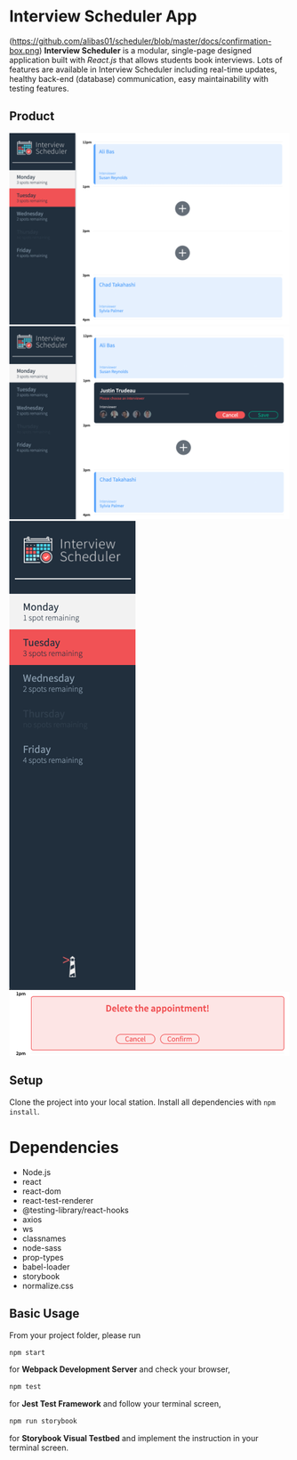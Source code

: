 # Interview Scheduler App
(https://github.com/alibas01/scheduler/blob/master/docs/confirmation-box.png)
**Interview Scheduler** is a modular, single-page designed application built with *React.js* that allows students book interviews. Lots of features are available in Interview Scheduler including real-time updates, healthy back-end (database) communication, easy maintainability with testing features. 

## Product
!["Screenshot of Root View"](https://github.com/alibas01/scheduler/blob/master/docs/rootview.png)
!["Screenshot of Add Interview Form"](https://github.com/alibas01/scheduler/blob/master/docs/add-interview-form.png)
!["Screenshot of List of days view"](https://github.com/alibas01/scheduler/blob/master/docs/List-days-view.png)
!["Screenshot of confirmation box"](https://github.com/alibas01/scheduler/blob/master/docs/confirmation-box.png)

## Setup

Clone the project into your local station.
Install all dependencies with `npm install`.

# **Dependencies**

- Node.js
- react
- react-dom
- react-test-renderer
- @testing-library/react-hooks
- axios
- ws
- classnames
- node-sass
- prop-types
- babel-loader
- storybook
- normalize.css

## Basic Usage 

From your project folder, please run
```sh
npm start
```
for **Webpack Development Server** and check your browser,

```sh
npm test
```
for **Jest Test Framework** and follow your terminal screen, 

```sh
npm run storybook
```
for **Storybook Visual Testbed** and implement the instruction in your terminal screen.